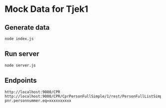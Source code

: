 # Mock Data for Tjek1

## Generate data
```
node index.js
```

## Run server
```
node server.js
```

## Endpoints
```
http://localhost:9000/CPR
http://localhost:9000/CPR/CprPersonFullSimple/1/rest/PersonFullListSimple?pnr.personnummer.eq=xxxxxxxxxx
```
